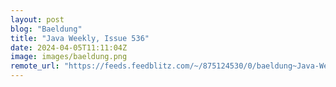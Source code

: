 ```yaml
---
layout: post
blog: "Baeldung"
title: "Java Weekly, Issue 536"
date: 2024-04-05T11:11:04Z
image: images/baeldung.png
remote_url: "https://feeds.feedblitz.com/~/875124530/0/baeldung~Java-Weekly-Issue"
---
```

